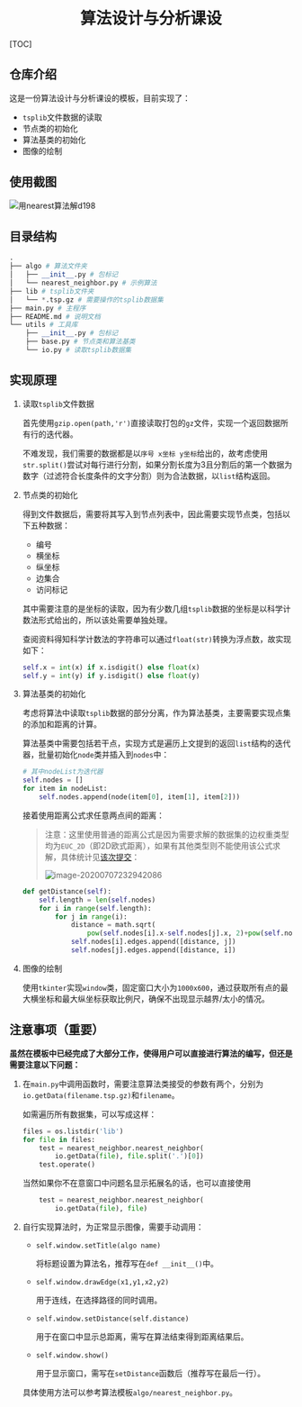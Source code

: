 <h1 align="center">算法设计与分析课设</h1>

[TOC]

## 仓库介绍

这是一份算法设计与分析课设的模板，目前实现了：

+ `tsplib`文件数据的读取
+ 节点类的初始化
+ 算法基类的初始化
+ 图像的绘制

## 使用截图

![用nearest算法解d198](https://allwens-work.oss-cn-beijing.aliyuncs.com/bed/image_2020-07-08_12-27-23.png)

## 目录结构

```python
.
├── algo # 算法文件夹
│   ├── __init__.py # 包标记
│   └── nearest_neighbor.py # 示例算法
├── lib # tsplib文件夹
│   └── *.tsp.gz # 需要操作的tsplib数据集
├── main.py # 主程序
├── README.md # 说明文档
└── utils # 工具库
    ├── __init__.py # 包标记
    ├── base.py # 节点类和算法基类
    └── io.py # 读取tsplib数据集
```

## 实现原理

1. 读取`tsplib`文件数据

   首先使用`gzip.open(path,'r')`直接读取打包的`gz`文件，实现一个返回数据所有行的迭代器。

   不难发现，我们需要的数据都是以`序号 x坐标 y坐标`给出的，故考虑使用`str.split()`尝试对每行进行分割，如果分割长度为3且分割后的第一个数据为数字（过滤符合长度条件的文字分割）则为合法数据，以`list`结构返回。

2. 节点类的初始化

   得到文件数据后，需要将其写入到节点列表中，因此需要实现节点类，包括以下五种数据：

   + 编号
   + 横坐标
   + 纵坐标
   + 边集合
   + 访问标记

   其中需要注意的是坐标的读取，因为有少数几组`tsplib`数据的坐标是以科学计数法形式给出的，所以该处需要单独处理。

   查阅资料得知科学计数法的字符串可以通过`float(str)`转换为浮点数，故实现如下：

   ```python
   self.x = int(x) if x.isdigit() else float(x)
   self.y = int(y) if y.isdigit() else float(y)
   ```

3. 算法基类的初始化

   考虑将算法中读取`tsplib`数据的部分分离，作为算法基类，主要需要实现点集的添加和距离的计算。

   算法基类中需要包括若干点，实现方式是遍历上文提到的返回`list`结构的迭代器，批量初始化`node`类并插入到`nodes`中：

   ```python
   # 其中nodeList为迭代器
   self.nodes = []
   for item in nodeList:
       self.nodes.append(node(item[0], item[1], item[2]))
   ```

   接着使用距离公式求任意两点间的距离：

   > 注意：这里使用普通的距离公式是因为需要求解的数据集的边权重类型均为`EUC_2D`（即2D欧式距离），如果有其他类型则不能使用该公式求解，具体统计见[该次提交](https://github.com/amtoaer/tsp/tree/f1e0a53a1e4e03d12048fac798cb5dc7e8a0cd1d)：
   >
   > ![image-20200707232942086](https://allwens-work.oss-cn-beijing.aliyuncs.com/bed/image-20200707232942086.png)

   ```python
   def getDistance(self):
       self.length = len(self.nodes)
       for i in range(self.length):
           for j in range(i):
               distance = math.sqrt(
                   pow(self.nodes[i].x-self.nodes[j].x, 2)+pow(self.nodes[i].y-self.nodes[j].y, 2))
               self.nodes[i].edges.append([distance, j])
               self.nodes[j].edges.append([distance, i])
   ```

4. 图像的绘制

   使用`tkinter`实现`window`类，固定窗口大小为`1000x600`，通过获取所有点的最大横坐标和最大纵坐标获取比例尺，确保不出现显示越界/太小的情况。

## 注意事项（重要）

**虽然在模板中已经完成了大部分工作，使得用户可以直接进行算法的编写，但还是需要注意以下问题：**

1. 在`main.py`中调用函数时，需要注意算法类接受的参数有两个，分别为`io.getData(filename.tsp.gz)`和`filename`。

    如需遍历所有数据集，可以写成这样：

    ```python
    files = os.listdir('lib')
    for file in files:
        test = nearest_neighbor.nearest_neighbor(
            io.getData(file), file.split('.')[0])
        test.operate()
    ```

    当然如果你不在意窗口中问题名显示拓展名的话，也可以直接使用

    ```python
        test = nearest_neighbor.nearest_neighbor(
            io.getData(file), file)
    ```

2. 自行实现算法时，为正常显示图像，需要手动调用：

    + `self.window.setTitle(algo name)`

      将标题设置为算法名，推荐写在`def __init__()`中。

    + `self.window.drawEdge(x1,y1,x2,y2)`

      用于连线，在选择路径的同时调用。

    + `self.window.setDistance(self.distance)`

      用于在窗口中显示总距离，需写在算法结束得到距离结果后。

    + `self.window.show()`

      用于显示窗口，需写在`setDistance`函数后（推荐写在最后一行）。

    具体使用方法可以参考算法模板`algo/nearest_neighbor.py`。